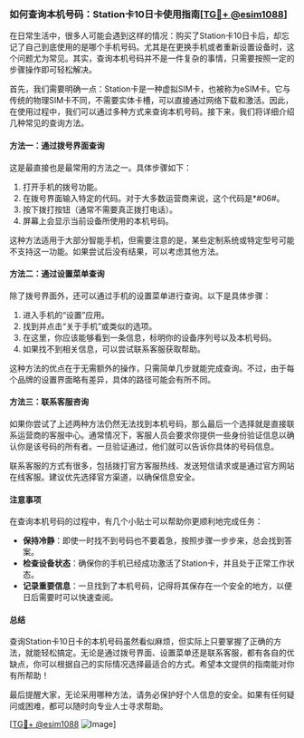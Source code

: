 ### 如何查询本机号码：Station卡10日卡使用指南[[TG💪+ @esim1088](https://t.me/s/esim1088)]

在日常生活中，很多人可能会遇到这样的情况：购买了Station卡10日卡后，却忘记了自己到底使用的是哪个手机号码。尤其是在更换手机或者重新设置设备时，这个问题尤为常见。其实，查询本机号码并不是一件复杂的事情，只需要按照一定的步骤操作即可轻松解决。

首先，我们需要明确一点：Station卡是一种虚拟SIM卡，也被称为eSIM卡。它与传统的物理SIM卡不同，不需要实体卡槽，可以直接通过网络下载和激活。因此，在使用过程中，我们可以通过多种方式来查询本机号码。接下来，我们将详细介绍几种常见的查询方法。

#### 方法一：通过拨号界面查询

这是最直接也是最常用的方法之一。具体步骤如下：

1. 打开手机的拨号功能。
2. 在拨号界面输入特定的代码。对于大多数运营商来说，这个代码是*#06#。
3. 按下拨打按钮（通常不需要真正拨打电话）。
4. 屏幕上会显示当前设备所使用的本机号码。

这种方法适用于大部分智能手机，但需要注意的是，某些定制系统或特定型号可能不支持这一功能。如果尝试后没有结果，可以考虑其他方法。

#### 方法二：通过设置菜单查询

除了拨号界面外，还可以通过手机的设置菜单进行查询。以下是具体步骤：

1. 进入手机的“设置”应用。
2. 找到并点击“关于手机”或类似的选项。
3. 在这里，你应该能够看到一条信息，标明你的设备序列号以及本机号码。
4. 如果找不到相关信息，可以尝试联系客服获取帮助。

这种方法的优点在于无需额外的操作，只需简单几步就能完成查询。不过，由于每个品牌的设置界面略有差异，具体的路径可能会有所不同。

#### 方法三：联系客服咨询

如果你尝试了上述两种方法仍然无法找到本机号码，那么最后一个选择就是直接联系运营商的客服中心。通常情况下，客服人员会要求你提供一些身份验证信息以确认你是该号码的所有者。一旦验证通过，他们就可以告诉你具体的号码信息。

联系客服的方式有很多，包括拨打官方客服热线、发送短信请求或是通过官方网站在线客服。建议优先选择官方渠道，以确保信息安全。

#### 注意事项

在查询本机号码的过程中，有几个小贴士可以帮助你更顺利地完成任务：

- **保持冷静**：即使一时找不到号码也不要着急，按照步骤一步步来，总会找到答案。
- **检查设备状态**：确保你的手机已经成功激活了Station卡，并且处于正常工作状态。
- **记录重要信息**：一旦找到了本机号码，记得将其保存在一个安全的地方，以便日后需要时可以快速查阅。

#### 总结

查询Station卡10日卡的本机号码虽然看似麻烦，但实际上只要掌握了正确的方法，就能轻松搞定。无论是通过拨号界面、设置菜单还是联系客服，都有各自的优缺点，你可以根据自己的实际情况选择最适合的方式。希望本文提供的指南能对你有所帮助！

最后提醒大家，无论采用哪种方法，请务必保护好个人信息的安全。如果有任何疑问或困难，都可以随时向专业人士寻求帮助。

[[TG💪+ @esim1088](https://t.me/s/esim1088) ![Image](https://i.postimg.cc/4NQfJmqS/Snipaste-2025-05-13-00-14-12.png)]